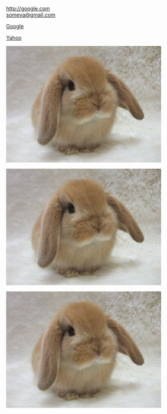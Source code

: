 <!-- リンク
	- 自動リンク
	- インラインリンク
	- 外部参照リンク
 -->
<!-- 自動リンク -->
<http://google.com>  
<someya@gmail.com>  
<!-- インラインリンク:リンクテキストを指定 -->
<!-- title属性は""で指定 -->
[Google](http://google.com "Title")  
<!-- 外部参照リンク -->
[Yahoo][1]


[1]: http://yahoo.com "yahoo"

<!-- img -->
![うーちゃん](../../commonlib/image/logo.jpg)
<!-- 外部参照 -->
![うーちゃん][2]

[2]: ../../commonlib/image/logo.jpg
<!-- 画像にリンク -->
[![うーちゃん](../../commonlib/image/logo.jpg)][1]
